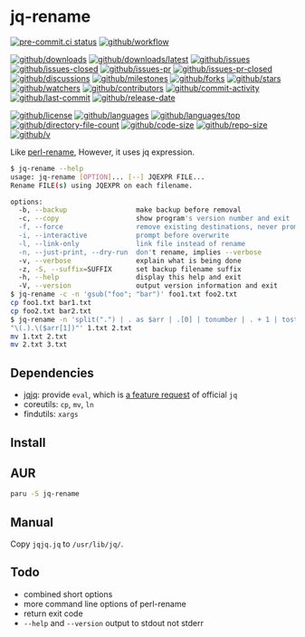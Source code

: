 # jq-rename

[![pre-commit.ci status](https://results.pre-commit.ci/badge/github/Freed-Wu/jq-rename/main.svg)](https://results.pre-commit.ci/latest/github/Freed-Wu/jq-rename/main)
[![github/workflow](https://github.com/Freed-Wu/jq-rename/actions/workflows/main.yml/badge.svg)](https://github.com/Freed-Wu/jq-rename/actions)

[![github/downloads](https://shields.io/github/downloads/Freed-Wu/jq-rename/total)](https://github.com/Freed-Wu/jq-rename/releases)
[![github/downloads/latest](https://shields.io/github/downloads/Freed-Wu/jq-rename/latest/total)](https://github.com/Freed-Wu/jq-rename/releases/latest)
[![github/issues](https://shields.io/github/issues/Freed-Wu/jq-rename)](https://github.com/Freed-Wu/jq-rename/issues)
[![github/issues-closed](https://shields.io/github/issues-closed/Freed-Wu/jq-rename)](https://github.com/Freed-Wu/jq-rename/issues?q=is%3Aissue+is%3Aclosed)
[![github/issues-pr](https://shields.io/github/issues-pr/Freed-Wu/jq-rename)](https://github.com/Freed-Wu/jq-rename/pulls)
[![github/issues-pr-closed](https://shields.io/github/issues-pr-closed/Freed-Wu/jq-rename)](https://github.com/Freed-Wu/jq-rename/pulls?q=is%3Apr+is%3Aclosed)
[![github/discussions](https://shields.io/github/discussions/Freed-Wu/jq-rename)](https://github.com/Freed-Wu/jq-rename/discussions)
[![github/milestones](https://shields.io/github/milestones/all/Freed-Wu/jq-rename)](https://github.com/Freed-Wu/jq-rename/milestones)
[![github/forks](https://shields.io/github/forks/Freed-Wu/jq-rename)](https://github.com/Freed-Wu/jq-rename/network/members)
[![github/stars](https://shields.io/github/stars/Freed-Wu/jq-rename)](https://github.com/Freed-Wu/jq-rename/stargazers)
[![github/watchers](https://shields.io/github/watchers/Freed-Wu/jq-rename)](https://github.com/Freed-Wu/jq-rename/watchers)
[![github/contributors](https://shields.io/github/contributors/Freed-Wu/jq-rename)](https://github.com/Freed-Wu/jq-rename/graphs/contributors)
[![github/commit-activity](https://shields.io/github/commit-activity/w/Freed-Wu/jq-rename)](https://github.com/Freed-Wu/jq-rename/graphs/commit-activity)
[![github/last-commit](https://shields.io/github/last-commit/Freed-Wu/jq-rename)](https://github.com/Freed-Wu/jq-rename/commits)
[![github/release-date](https://shields.io/github/release-date/Freed-Wu/jq-rename)](https://github.com/Freed-Wu/jq-rename/releases/latest)

[![github/license](https://shields.io/github/license/Freed-Wu/jq-rename)](https://github.com/Freed-Wu/jq-rename/blob/main/LICENSE)
[![github/languages](https://shields.io/github/languages/count/Freed-Wu/jq-rename)](https://github.com/Freed-Wu/jq-rename)
[![github/languages/top](https://shields.io/github/languages/top/Freed-Wu/jq-rename)](https://github.com/Freed-Wu/jq-rename)
[![github/directory-file-count](https://shields.io/github/directory-file-count/Freed-Wu/jq-rename)](https://github.com/Freed-Wu/jq-rename)
[![github/code-size](https://shields.io/github/languages/code-size/Freed-Wu/jq-rename)](https://github.com/Freed-Wu/jq-rename)
[![github/repo-size](https://shields.io/github/repo-size/Freed-Wu/jq-rename)](https://github.com/Freed-Wu/jq-rename)
[![github/v](https://shields.io/github/v/release/Freed-Wu/jq-rename)](https://github.com/Freed-Wu/jq-rename)

Like [perl-rename](https://github.com/subogero/rename), However, it uses jq
expression.

```sh
$ jq-rename --help
usage: jq-rename [OPTION]... [--] JQEXPR FILE...
Rename FILE(s) using JQEXPR on each filename.

options:
  -b, --backup                 make backup before removal
  -c, --copy                   show program's version number and exit
  -f, --force                  remove existing destinations, never prompt
  -i, --interactive            prompt before overwrite
  -l, --link-only              link file instead of rename
  -n, --just-print, --dry-run  don't rename, implies --verbose
  -v, --verbose                explain what is being done
  -z, -S, --suffix=SUFFIX      set backup filename suffix
  -h, --help                   display this help and exit
  -V, --version                output version information and exit
$ jq-rename -c -n 'gsub("foo"; "bar")' foo1.txt foo2.txt
cp foo1.txt bar1.txt
cp foo2.txt bar2.txt
$ jq-rename -n 'split(".") | . as $arr | .[0] | tonumber | . + 1 | tostring |
"\(.).\($arr[1])"' 1.txt 2.txt
mv 1.txt 2.txt
mv 2.txt 3.txt
```

## Dependencies

- [jqjq](https://github.com/wader/jqjq): provide `eval`, which is
  [a feature request](https://github.com/jqlang/jq/issues/384) of official `jq`
- coreutils: `cp`, `mv`, `ln`
- findutils: `xargs`

## Install

## AUR

```sh
paru -S jq-rename
```

## Manual

Copy `jqjq.jq` to `/usr/lib/jq/`.

## Todo

- combined short options
- more command line options of perl-rename
- return exit code
- `--help` and `--version` output to stdout not stderr
